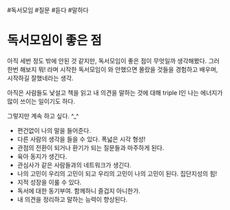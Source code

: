 #독서모임 #질문 #듣다 #말하다

# 독서모임이 좋은 점

아직 세번 정도 밖에 안된 것 같지만, 독서모임이 좋은 점이 무엇일까 생각해봤다.
그러 한번 해보지 뭐! 라며 시작한 독서모임이 와 안했으면 몰랐을 것들을 경험하고 배우며,
시작하길 잘했네라는 생각.

아직은 사람들도 낯설고 책을 읽고 내 의견을 말하는 것에 대해 
triple I인 나는 에너지가 많이 쓰이는 일이기도 하다. 

그렇지만 계속 하고 싶다. ^_^

- 편건없이 나의 말을 들어준다.
- 다른 사람의 생각을 들을 수 있다. 폭넓은 시각 형성!
- 관점의 전환이 되거나 환기가 되는 질문들과 마주하게 된다.
- 육아 동지가 생긴다.
- 관심사가 같은 사람들과의 네트워크가 생긴다.
- 나의 고민이 우리의 고민이 되고 우리의 고민이 나의 고민이 된다. 집단지성의 힘!
- 지적 성장을 이룰 수 있다. 
- 독서에 대한 동기부여. 함께하니 즐겁지 아니한가.
- 내 의견을 정리하고 말하는 능력이 향상된다.